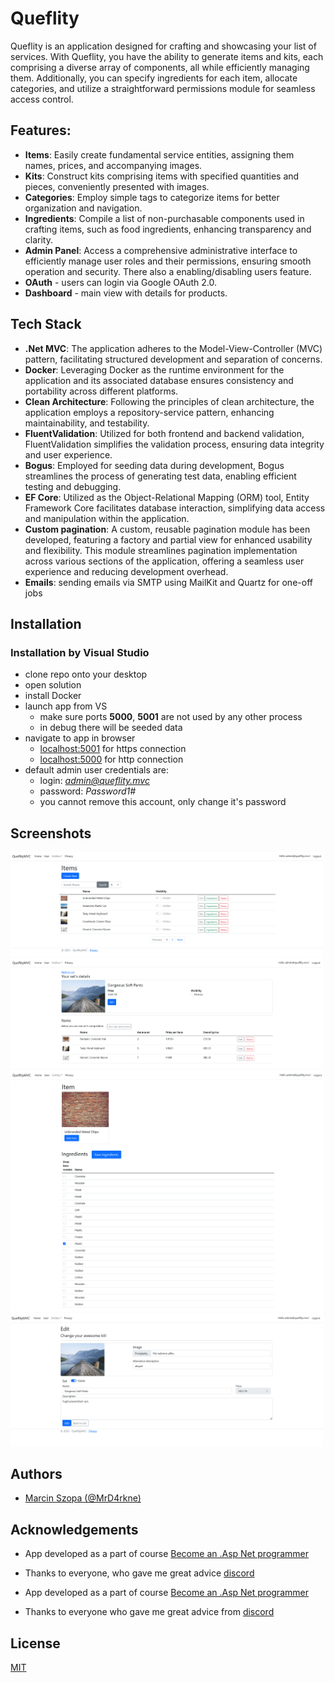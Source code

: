 # Queflity

Queflity is an application designed for crafting and showcasing your list of services. With Queflity, you have the
ability to generate items and kits, each comprising a diverse array of components, all while efficiently managing them.
Additionally, you can specify ingredients for each item, allocate categories, and utilize a straightforward permissions
module for seamless access control.

## Features:

- **Items**: Easily create fundamental service entities, assigning them names, prices, and accompanying images.
- **Kits**: Construct kits comprising items with specified quantities and pieces, conveniently presented with images.
- **Categories**: Employ simple tags to categorize items for better organization and navigation.
- **Ingredients**: Compile a list of non-purchasable components used in crafting items, such as food ingredients,
  enhancing transparency and clarity.
- **Admin Panel**: Access a comprehensive administrative interface to efficiently manage user roles and their
  permissions, ensuring smooth operation and security. There also a enabling/disabling users feature.
- **OAuth** - users can login via Google OAuth 2.0.
- **Dashboard** - main view with details for products.

## Tech Stack

- **.Net MVC**: The application adheres to the Model-View-Controller (MVC) pattern, facilitating structured development
  and separation of concerns.
- **Docker**: Leveraging Docker as the runtime environment for the application and its associated database ensures
  consistency and portability across different platforms.
- **Clean Architecture**: Following the principles of clean architecture, the application employs a repository-service
  pattern, enhancing maintainability, and testability.
- **FluentValidation**: Utilized for both frontend and backend validation, FluentValidation simplifies the validation
  process, ensuring data integrity and user experience.
- **Bogus**: Employed for seeding data during development, Bogus streamlines the process of generating test data,
  enabling efficient testing and debugging.
- **EF Core**: Utilized as the Object-Relational Mapping (ORM) tool, Entity Framework Core facilitates database
  interaction, simplifying data access and manipulation within the application.
- **Custom pagination**: A custom, reusable pagination module has been developed, featuring a factory and partial view
  for enhanced usability and flexibility. This module streamlines pagination implementation across various sections of
  the application, offering a seamless user experience and reducing development overhead.
- **Emails**: sending emails via SMTP using MailKit and Quartz for one-off jobs

## Installation

### Installation by Visual Studio

- clone repo onto your desktop
- open solution
- install Docker
- launch app from VS
    - make sure ports **5000**, **5001** are not used by any other process
    - in debug there will be seeded data
- navigate to app in browser
    - [localhost:5001](https://localhost:5001) for https connection
    - [localhost:5000](https://localhost:5000) for http connection
- default admin user credentials are:
    - login: *admin@queflity.mvc*
    - password: *Password1#*
    - you cannot remove this account, only change it's password

## Screenshots

<img src="./images/listItems.png" width="500" alt="List items">
<img src="./images/kitDetails.png" width="500" alt="Kit's details">
<img src="./images/itemIngredients.png" width="500" alt="Item's ingredients">
<img src="./images/editKit.png" width="500" alt="Edit kit">

## Authors

- [Marcin Szopa (@MrD4rkne)](https://github.com/MrD4rkne)

## Acknowledgements

- App developed as a part of course [Become an .Asp Net programmer](https://szkoladotneta.pl/)
- Thanks to everyone, who gave me great advice [discord](https://discord.com/servers/szkola-dotneta-822236190149050389)

- App developed as a part of course [Become an .Asp Net programmer](https://szkoladotneta.pl/)
- Thanks to everyone who gave me great advice
  from [discord](https://discord.com/servers/szkola-dotneta-822236190149050389)

## License

[MIT](./LICENSE.txt)
